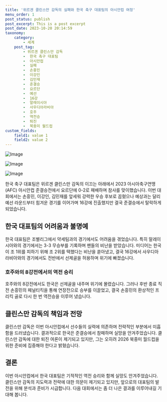 ```yaml
---
title: '위르겐 클린스만 감독의 실패와 한국 축구 대표팀의 아시안컵 여정'
menu_order: 1
post_status: publish
post_excerpt: This is a post excerpt
post_date: 2023-10-20 20:14:59
taxonomy:
    category:
        - 세계
    post_tag:
        - 위르겐 클린스만 감독
        -  한국 축구 대표팀
        -  아시안컵
        -  실패
        -  손흥민
        -  이강인
        -  김민재
        -  준결승
        -  요르단
        -  예선
        -  16강
        -  말레이시아
        -  사우디아라비아
        -  호주
        -  역전승
        -  퇴진
        -  북중미 월드컵
custom_fields:
    field1: value 1
    field2: value 2
---
```


![Image](https://imgnews.pstatic.net/image/079/2024/02/07/0003861502_001_20240207064801176.jpg?type=w647)

![Image](https://imgnews.pstatic.net/image/079/2024/02/07/0003861502_003_20240207064801262.jpg?type=w647)

![Image](https://imgnews.pstatic.net/image/079/2024/02/07/0003861502_002_20240207064801219.jpg?type=w647)


한국 축구 대표팀은 위르겐 클린스만 감독의 이끄는 아래에서 2023 아시아축구연맹(AFC) 아시안컵 준결승전에서 요르단에 0-2로 패배하며 참사를 맞이했습니다. 이번 대회에서는 손흥민, 이강인, 김민재를 앞세워 강력한 우승 후보로 꼽혔으나 예상과는 달리 예선 라운드부터 힘겨운 경기를 이어가며 16강에 진출했지만 결국 준결승에서 탈락하게 되었습니다.

## 한국 대표팀의 어려움과 불명예

한국 대표팀은 조별리그에서 약세팀과의 경기에서도 어려움을 겪었습니다. 특히 말레이시아와의 경기에서는 3-3 무승부를 기록하며 팬들의 비난을 받았습니다. 미디어는 한국이 조 1위를 피하기 위해 조 2위를 택했다는 비난을 쏟아냈고, 결국 16강에서 사우디아라비아와의 경기에서도 전반에서 선제골을 허용하며 위기에 빠졌습니다.

### 호주와의 8강전에서의 역전 승리

호주와의 8강전에서도 한국은 선제골을 내주며 위기에 몰렸습니다. 그러나 후반 종료 직전 손흥민의 페널티킥을 통해 연장전으로 승부를 이끌었고, 결국 손흥민의 환상적인 프리킥 골로 다시 한 번 역전승을 이루어 냈습니다.

## 클린스만 감독의 책임과 전망

클린스만 감독은 이번 아시안컵에서 선수들의 실력에 의존하며 전략적인 부분에서 미흡함을 드러냈습니다. 결과적으로 한국은 준결승에서 참패하며 실망을 안겨주었습니다. 클린스만 감독에 대한 퇴진 여론이 제기되고 있지만, 그는 오히려 2026 북중미 월드컵을 위한 준비에 집중해야 한다고 밝혔습니다.

## 결론

이번 아시안컵에서 한국 대표팀은 기적적인 역전 승리와 함께 실망도 안겨주었습니다. 클린스만 감독의 지도력과 전략에 대한 의문이 제기되고 있지만, 앞으로의 대표팀의 발전을 위해 분석과 준비가 시급합니다. 다음 대회에서는 좀 더 나은 결과를 이루어내길 기대해 봅니다.
